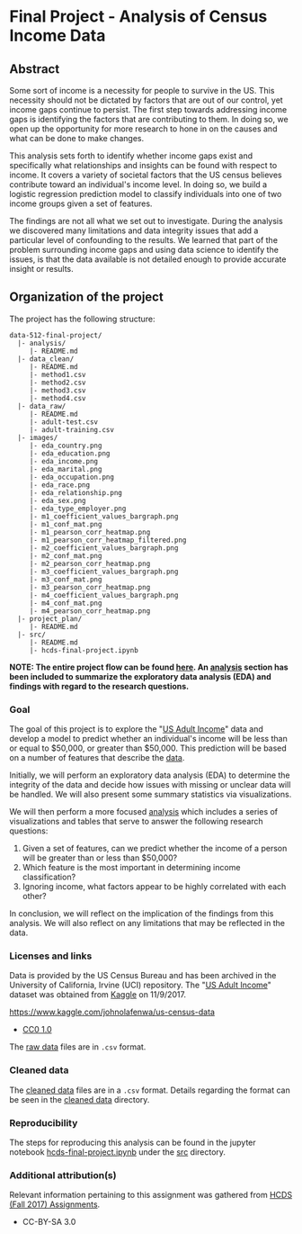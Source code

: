 # Final Project - Analysis of Census Income Data

## Abstract

Some sort of income is a necessity for people to survive in the US. This necessity should not be dictated by factors that are out of our control, yet income gaps continue to persist. The first step towards addressing income gaps is identifying the factors that are contributing to them. In doing so, we open up the opportunity for more research to hone in on the causes and what can be done to make changes.

This analysis sets forth to identify whether income gaps exist and specifically what relationships and insights can be found with respect to income. It covers a variety of societal factors that the US census believes contribute toward an individual's income level. In doing so, we build a logistic regression prediction model to classify individuals into one of two income groups given a set of features.

The findings are not all what we set out to investigate. During the analysis we discovered many limitations and data integrity issues that add a particular level of confounding to the results. We learned that part of the problem surrounding income gaps and using data science to identify the issues, is that the data available is not detailed enough to provide accurate insight or results.

## Organization of the project

The project has the following structure:

```
data-512-final-project/
  |- analysis/
     |- README.md
  |- data_clean/
     |- README.md
     |- method1.csv
     |- method2.csv
     |- method3.csv
     |- method4.csv
  |- data_raw/
     |- README.md
     |- adult-test.csv
     |- adult-training.csv
  |- images/
     |- eda_country.png
     |- eda_education.png
     |- eda_income.png
     |- eda_marital.png
     |- eda_occupation.png
     |- eda_race.png
     |- eda_relationship.png
     |- eda_sex.png
     |- eda_type_employer.png
     |- m1_coefficient_values_bargraph.png
     |- m1_conf_mat.png
     |- m1_pearson_corr_heatmap.png
     |- m1_pearson_corr_heatmap_filtered.png
     |- m2_coefficient_values_bargraph.png
     |- m2_conf_mat.png
     |- m2_pearson_corr_heatmap.png
     |- m3_coefficient_values_bargraph.png
     |- m3_conf_mat.png
     |- m3_pearson_corr_heatmap.png
     |- m4_coefficient_values_bargraph.png
     |- m4_conf_mat.png
     |- m4_pearson_corr_heatmap.png  
  |- project_plan/
     |- README.md
  |- src/
     |- README.md
     |- hcds-final-project.ipynb
```

__NOTE: The entire project flow can be found [here](/src/hcds-final-project.ipynb). An [analysis](/analysis) section has been included to summarize the exploratory data analysis (EDA) and findings with regard to the research questions.__

### Goal

The goal of this project is to explore the "[US Adult Income](https://www.kaggle.com/johnolafenwa/us-census-data)" data and develop a model to predict whether an individual's income will be less than or equal to $50,000, or greater than $50,000. This prediction will be based on a number of features that describe the [data](/data_raw).

Initially, we will perform an exploratory data analysis (EDA) to determine the integrity of the data and decide how issues with missing or unclear data will be handled. We will also present some summary statistics via visualizations.

We will then perform a more focused [analysis](/analysis) which includes a series of visualizations and tables that serve to answer the following research questions:

1. Given a set of features, can we predict whether the income of a person will be greater than or less than $50,000?
2. Which feature is the most important in determining income classification?
3. Ignoring income, what factors appear to be highly correlated with each other?

In conclusion, we will reflect on the implication of the findings from this analysis. We will also reflect on any limitations that may be reflected in the data.

### Licenses and links

Data is provided by the US Census Bureau and has been archived in the University of California, Irvine (UCI) repository. The "[US Adult Income](https://www.kaggle.com/johnolafenwa/us-census-data)" dataset was obtained from [Kaggle](https://www.kaggle.com) on 11/9/2017.

https://www.kaggle.com/johnolafenwa/us-census-data

- [CC0 1.0](https://creativecommons.org/publicdomain/zero/1.0)

The [raw data](/data_raw) files are in `.csv` format.

### Cleaned data

The [cleaned data](/data_clean) files are in a `.csv` format. Details regarding the format can be seen in the [cleaned data](/data_clean) directory.

### Reproducibility

The steps for reproducing this analysis can be found in the jupyter notebook [hcds-final-project.ipynb](/src/hcds-final-project.ipynb) under the [src](/src) directory.

### Additional attribution(s)

Relevant information pertaining to this assignment was gathered from [HCDS (Fall 2017) Assignments](https://wiki.communitydata.cc/HCDS_(Fall_2017)/Assignments#A6:_Final_project_report).

- CC-BY-SA 3.0